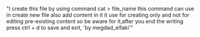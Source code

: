 "I create this file by using command cat > file_name
this command can use in create new file also add content in it 
it use for creating only and not for editing pre-existing content
so be aware for it,after you end the writing press 
ctrl + d to save and exit, 'by megdad_elfaki'" 
